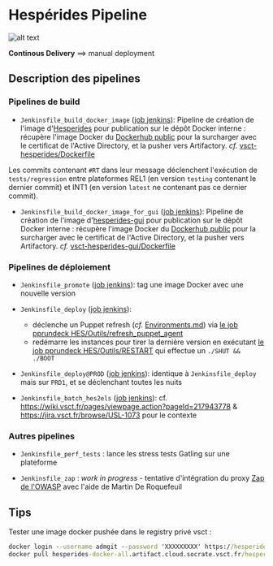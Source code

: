 # Hespérides Pipeline

![alt text](CICD-resource.png)

**Continous Delivery** ==> manual deployment

## Description des pipelines

### Pipelines de build

- `Jenkinsfile_build_docker_image` ([job jenkins](https://usl.jenkins.cloud.socrate.vsct.fr/job/A_USL/job/Hesperides/job/build_docker_image/)):
Pipeline de création de l'image d'[Hesperides](https://github.com/voyages-sncf-technologies/hesperides) pour publication sur le dépôt Docker interne :
récupère l'image Docker du [Dockerhub public](https://hub.docker.com/r/hesperides/hesperides/) pour la surcharger avec le certificat de l'Active Directory, et la pusher vers Artifactory.
_cf._ [vsct-hesperides/Dockerfile](vsct-hesperides/Dockerfile)

Les commits contenant `#RT` dans leur message déclenchent l'exécution de `tests/regression` entre plateformes REL1 (en version `testing` contenant le dernier commit)
et INT1 (en version `latest` ne contenant pas ce dernier commit).

- `Jenkinsfile_build_docker_image_for_gui` ([job jenkins](https://usl.jenkins.cloud.socrate.vsct.fr/job/A_USL/job/Hesperides/job/build_docker_image_for_gui/)):
Pipeline de création de l'image d'[hesperides-gui](https://github.com/voyages-sncf-technologies/hesperides-gui) pour publication sur le dépôt Docker interne :
récupère l'image Docker du [Dockerhub public](https://hub.docker.com/r/hesperides/hesperides-gui/) pour la surcharger avec le certificat de l'Active Directory, et la pusher vers Artifactory.
_cf._ [vsct-hesperides-gui/Dockerfile](vsct-hesperides-gui/Dockerfile)

### Pipelines de déploiement

- `Jenkinsfile_promote` ([job jenkins](https://usl.jenkins.cloud.socrate.vsct.fr/job/A_USL/job/Hesperides/job/promote/)):
tag une image Docker avec une nouvelle version

- `Jenkinsfile_deploy` ([job jenkins](https://usl.jenkins.cloud.socrate.vsct.fr/job/A_USL/job/Hesperides/job/deploy/)):
  * déclenche un Puppet refresh (_cf._ [Environments.md](Environments.md)) via [le job pprundeck HES/Outils/refresh_puppet_agent](https://pprundeck.socrate.vsct.fr/rundeck/project/HES/job/show/03662b77-5169-4828-96e8-8ba855d6c441)
  * redémarre les instances pour tirer la dernière version en exécutant [le job pprundeck HES/Outils/RESTART](https://pprundeck.socrate.vsct.fr/rundeck/project/HES/job/show/c9f92ce5-2d20-4a57-9cb8-8e88aae5412f) qui effectue un `./SHUT && ./BOOT`

- `Jenkinsfile_deploy@PROD` ([job jenkins](https://usl.jenkins.cloud.socrate.vsct.fr/job/A_USL@PROD/job/Hesperides/job/deploy_PROD/)):
identique à `Jenkinsfile_deploy` mais sur `PRD1`, et se déclenchant toutes les nuits

- `Jenkinsfile_batch_hes2els` ([job jenkins](https://usl.jenkins.cloud.socrate.vsct.fr/job/A_USL@PROD/job/Hesperides/job/batch_hes2els/)):
cf. https://wiki.vsct.fr/pages/viewpage.action?pageId=217943778 & https://jira.vsct.fr/browse/USL-1073 pour le contexte

### Autres pipelines

- `Jenkinsfile_perf_tests` : lance les stress tests Gatling sur une plateforme

- `Jenkinsfile_zap` : _work in progress_ - tentative d'intégration du proxy [Zap de l'OWASP](https://www.owasp.org/index.php/OWASP_Zed_Attack_Proxy_Project) avec l'aide de Martin De Roquefeuil

## Tips

Tester une image docker pushée dans le registry privé vsct :
```cmd
docker login --username admgit --password 'XXXXXXXXX' https://hesperides-docker-all.artifact.cloud.socrate.vsct.fr
docker pull hesperides-docker-all.artifact.cloud.socrate.vsct.fr/hesperides/vsct-hesperides:develop
```
